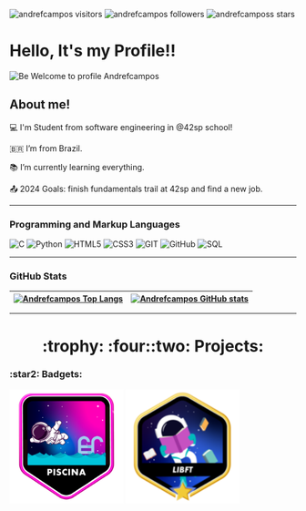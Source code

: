 <p align="left">
	<img alt="andrefcampos visitors" src="https://komarev.com/ghpvc/?username=andrefcampos&color=6B8E23&style=flat&label=visitors" />
	<img alt="andrefcampos followers" src="https://img.shields.io/github/followers/andrefcampos?color=olivedrab" />
	<img alt="andrefcamposs stars" src="https://img.shields.io/github/stars/andrefcampos?color=olivedrab" />
</p>

<h1>Hello, It's my Profile!!</h1>

<p align="left">
  <img alt="Be Welcome to profile Andrefcampos" src="./welcome.gif">
</p>

<h2>About me!</h2>
	
 :computer: I'm Student from software engineering in @42sp school!

 :brazil: I’m from Brazil.

 :books: I’m currently learning everything.

 :outbox_tray: 2024 Goals: finish fundamentals trail at 42sp and find a new job.

---

### Programming and Markup Languages
![C](https://img.shields.io/badge/C-000?style=flat&logo=c)
![Python](https://img.shields.io/badge/Python-000?style=flat&logo=python)
![HTML5](https://img.shields.io/badge/HTML5-000?style=flat&logo=html5)
![CSS3](https://img.shields.io/badge/CSS3-000?style=flat&logo=css3&logoColor=264CE4)
![GIT](https://img.shields.io/badge/git-000?style=flat&logo=git&logoColor=E94D5F)
![GitHub](https://img.shields.io/badge/GitHub-000?style=flat&logo=github&logoColor=FFF)
![SQL](https://img.shields.io/badge/Mysql-000?style=flat&logo=mysql&logoColor=264CE4)

---
### GitHub Stats
| [![Andrefcampos Top Langs](https://github-readme-stats.vercel.app/api/top-langs/?username=andrefcampos&layout=compact&theme=merko&count_private=true&include_all_commits=true&show_icons=true&hide=issues&hide_border=true)](https://github.com/andrefcampos/github-readme-stats) | [![Andrefcampos GitHub stats](https://github-readme-stats.vercel.app/api?username=andrefcampos&layout=compact&show_icons=false&theme=merko&count_private=true&include_all_commits=true&show_icons=true&hide=issues&hide_border=true)](https://github.com/andrefcampos/github-readme-stats) |
|:-:|:-:|
---

<h1 align="center"> :trophy: :four::two: Projects:</h1>
<h3 align="left"> :star2: Badgets:</h3>
<a href="https://github.com/Andrefcampos/42school/tree/main/42_Piscine"><img src="./piscine.png" usemap="" alt='Piscine' width="200"/></a>
<a href="https://github.com/Andrefcampos/42school/tree/main/42_Projects/42_Formation/libft"><img src="./libftm.png" usemap="" alt='Libft' width="200"/></a>
